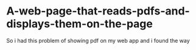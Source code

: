# A-web-page-that-reads-pdfs-and-displays-them-on-the-page
So i had this problem of showing pdf on my web app and i found the way
